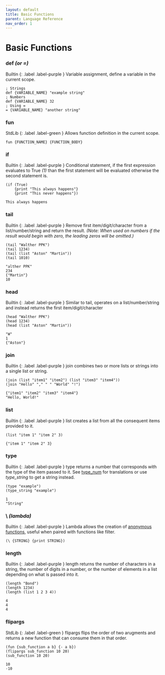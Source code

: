 ```yaml
---
layout: default
title: Basic Functions
parent: Language Reference 
nav_order: 1
---
```

# Basic Functions

### def _(or =)_
Builtin 
{: .label .label-purple }
Variable assignment, define a variable in the current scope.
```
; Strings
def {VARIABLE_NAME} "example string"
; Numbers
def {VARIABLE_NAME} 32
; Using =
= {VARIABLE_NAME} "another string"
```

### fun
StdLib
{: .label .label-green }
Allows function definition in the current scope.
```
fun {FUNCTION_NAME} {FUNCTION_BODY}
```
### if
Builtin 
{: .label .label-purple }
Conditional statement, if the first expression evaluates to True _(1)_ than the first statement will be evaluated otherwise the second statement is.
```
(if (True) 
    {print "This always happens"} 
    {print "This never happens"})
```
```
This always happens
```

### tail
Builtin 
{: .label .label-purple }
Remove first item/digit/character from a list/number/string and return the result. _(Note: When used on numbers if the result would begin with zero, the leading zeros will be omitted.)_
```
(tail "Walther PPK")
(tail 1234)
(tail (list "Aston" "Martin"))
(tail 1010)
```
```
"alther PPK"
234
{"Martin"}
10
```

### head
Builtin 
{: .label .label-purple }
Similar to tail, operates on a list/number/string and instead returns the first item/digit/character
```
(head "Walther PPK")
(head 1234)
(head (list "Aston" "Martin"))
```
```
"W"
1
{"Aston"}
```

### join
Builtin 
{: .label .label-purple }
join combines two or more lists or strings into a single list or string.
```
(join (list "item1" "item2") (list "item3" "item4"))
(join "Hello" "," " " "World" "!")
```
```
{"item1" "item2" "item3" "item4"}
"Hello, World!"
```

### list
Builtin 
{: .label .label-purple }
list creates a list from all the consequent items provided to it.
```
(list "item 1" "item 2" 3)
```
```
{"item 1" "item 2" 3}
```

### type
Builtin 
{: .label .label-purple }
type returns a number that corresponds with the type of the item passed to it. See [type_num](http://connerylang.org/constants.html#type_num) for translations or use _type_string_ to get a string instead.
```
(type "example")
(type_string "example")
```
```
1
"String"
```

### \ _(lambda)_
Builtin 
{: .label .label-purple }
Lambda allows the creation of [anonymous functions](https://en.wikipedia.org/wiki/Anonymous_function), useful when paired with functions like filter.
```
(\ {STRING} {print STRING})
```

### length
Builtin 
{: .label .label-purple }
length returns the number of characters in a string, the number of digits in a number, or the number of elements in a list depending on what is passed into it.
```
(length "Bond")
(length 1234)
(length (list 1 2 3 4))
```
```
4
4
4
```

### flipargs
StdLib
{: .label .label-green }
flipargs flips the order of two arugments and returns a new function that can consume them in that order.
```
(fun {sub_function a b} {- a b})
(flipargs sub_function 10 20)
(sub_function 10 20)
```
```
10
-10
```


